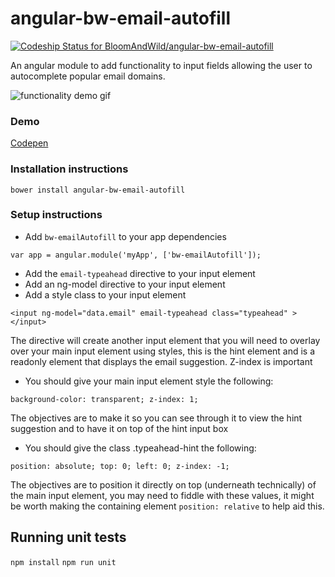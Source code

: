 # angular-bw-email-autofill

[ ![Codeship Status for BloomAndWild/angular-bw-email-autofill](https://codeship.com/projects/a2cba380-9c7a-0133-a828-0e79d5c640a8/status)](https://codeship.com/projects/127180)

An angular module to add functionality to input fields allowing the user to autocomplete popular email domains.


![functionality demo gif](http://i.imgur.com/dbQVO52.gif)

### Demo

[Codepen](http://codepen.io/merrickfox/pen/JYKNqR)

### Installation instructions
`bower install angular-bw-email-autofill`

### Setup instructions

* Add `bw-emailAutofill` to your app dependencies

`var app = angular.module('myApp', ['bw-emailAutofill']);`

* Add the `email-typeahead` directive to your input element
* Add an ng-model directive to your input element
* Add a style class to your input element


`<input ng-model="data.email" email-typeahead class="typeahead" ></input>`

The directive will create another input element that you will need to overlay over your main input element using styles, this is the hint element and is a readonly element that displays the email suggestion. Z-index is important

* You should give your main input element style the following:

`background-color: transparent;
z-index: 1;`

The objectives are to make it so you can see through it to view the hint suggestion and to have it on top of the hint input box

* You should give the class .typeahead-hint the following:

`position: absolute;
  top: 0;
  left: 0;
  z-index: -1;`

  The objectives are to position it directly on top (underneath technically) of the main input element, you may need to fiddle with these values, it might be worth making the containing element `position: relative` to help aid this.

## Running unit tests
`npm install`
`npm run unit`
